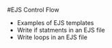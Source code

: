 #EJS Control Flow

- Examples of EJS templates
- Write if statments in an EJS file
- Write loops in an EJS file